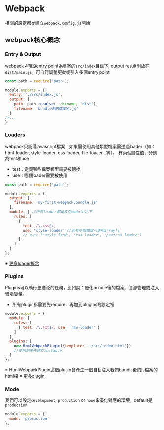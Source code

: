 # Webpack

相關的設定都從建立```webpack.config.js```開始

## webpack核心概念
### Entry & Output
webpack 4預設entry point為專案的```src/index```目錄下; output result則放在```dist/main.js```，可自行調整更動或引入多個entry point
```javascript
const path = require('path');

module.exports = {
  entry: './src/index.js',
  output: {
    path: path.resolve(__dirname, 'dist'),
    filename: 'bundle後的檔案名.js'
  }
//...
}
```
### Loaders
webpack只認得javascript檔案，如果需使用其他類型檔案需透過loader（如：html-loader, style-loader, css-loader, file-loader...等）。
有兩個屬性值，分別為test和use
* test：定義哪些檔案類型需要被轉換
* use：哪個loader需要被使用
```javascript
const path = require('path');

module.exports = {
  output: {
    filename: 'my-first-webpack.bundle.js'
  },
  module: { //所有loader都是放在module之下
    rules: [
      {
        test: /\.css$/,
        use: 'style-loader' //若有多個檔案可使用array[]
        // use: ['style-load', 'css-loader', 'postcss-loader']
      }
    ]
  }
};
```
※ [更多loader概念](https://webpack.js.org/concepts/loaders/)

### Plugins
Plugins可以執行更廣泛的任務，比如說：優化bundle後的檔案、資源管理或注入環境變量。
* 所有plugin都需要先require，再加到plugins的設定裡
```javascript
module.exports = {
  module: {
    rules: [
      { test: /\.txt$/, use: 'raw-loader' }
    ]
  },
  plugins: [
    new HtmlWebpackPlugin({template: './src/index.html'})
    //使用前要先建立instance
  ]
};
```
※ HtmlWebpackPlugin這個plugin會產生一個自動注入我們bundle後的js檔案的html檔
※ [更多plugin](https://webpack.js.org/plugins/)

### Mode
我們可以設定```development```, ```production``` or ```none```來優化對應的環境，default是```production```
```javascript
module.exports = {
  mode: 'production'
};
```